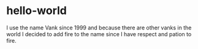# hello-world
I use the name Vank since 1999 and because there are other vanks in the world I decided to add fire to the name since I have respect and pation to fire.
